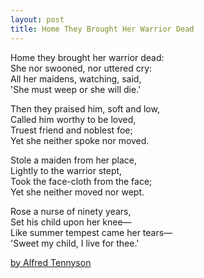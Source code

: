 ```yaml
---
layout: post
title: Home They Brought Her Warrior Dead 
---
```


Home they brought her warrior dead:  
She nor swooned, nor uttered cry:  
All her maidens, watching, said,  
'She must weep or she will die.'  

Then they praised him, soft and low,  
Called him worthy to be loved,  
Truest friend and noblest foe;  
Yet she neither spoke nor moved.  

Stole a maiden from her place,  
Lightly to the warrior stept,  
Took the face-cloth from the face;  
Yet she neither moved nor wept.  

Rose a nurse of ninety years,  
Set his child upon her knee—  
Like summer tempest came her tears—  
'Sweet my child, I live for thee.'  

[by Alfred Tennyson](https://en.wikisource.org/wiki/Home_They_Brought_Her_Warrior_Dead)
